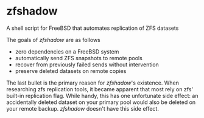 # zfshadow
A shell script for FreeBSD that automates replication of ZFS datasets

The goals of *zfshadow* are as follows
  * zero dependencies on a FreeBSD system
  * automatically send ZFS snapshots to remote pools
  * recover from previously failed sends without intervention
  * preserve deleted datasets on remote copies

The last bullet is the primary reason for *zfshadow*'s existence. When
researching zfs replication tools, it became apparent that most rely
on zfs' built-in replication flag. While handy, this has one unfortunate
side effect: an accidentally deleted dataset on your primary pool would
also be deleted on your remote backup. *zfshadow* doesn't have this side
effect.
